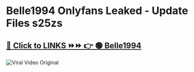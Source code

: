 
 # Belle1994 Onlyfans Leaked - Update Files s25zs

## <h2><a href="https://clipsfans.com/Belle1994&ref=git">🔗 Click to LINKS ⏩⏩ 👉 🟢 Belle1994 </a></h2>

<a href="https://clipsfans.com/Belle1994&ref=git" rel="nofollow" data-target="animated-image.originalLink"><img src="https://i.ibb.co.com/xMMVF88/686577567.gif" alt="Viral Video Original" style="max-width: 100%; display: inline-block;" data-target="animated-image.originalImage"></a>

